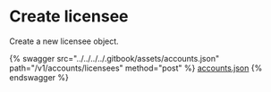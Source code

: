 # Create licensee

Create a new licensee object.

{% swagger src="../../../../.gitbook/assets/accounts.json" path="/v1/accounts/licensees" method="post" %}
[accounts.json](../../../../.gitbook/assets/accounts.json)
{% endswagger %}
